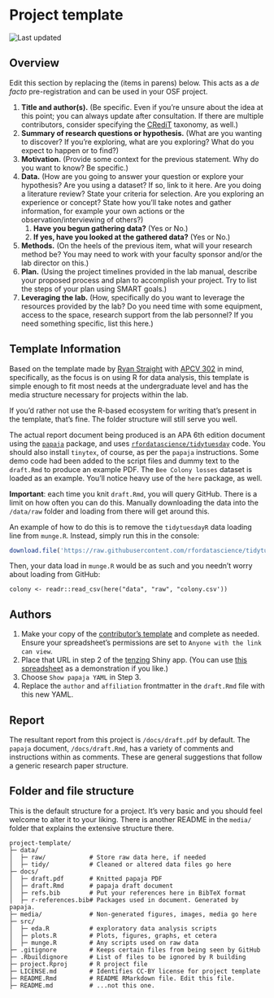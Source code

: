 
# Project template

![Last
updated](https://img.shields.io/github/last-commit/mavrxlab/project-template)

<!-- Only edit README.Rmd, never README.md! Knitting README.Rmd will produce README.md -->

## Overview

Edit this section by replacing the (items in parens) below. This acts as
a *de facto* pre-registration and can be used in your OSF project.

1.  **Title and author(s).** (Be specific. Even if you’re unsure about
    the idea at this point; you can always update after consultation. If
    there are multiple contributors, consider specifying the
    [CRediT](https://casrai.org/credit/) taxonomy, as well.)
2.  **Summary of research questions or hypothesis.** (What are you
    wanting to discover? If you’re exploring, what are you exploring?
    What do you expect to happen or to find?)
3.  **Motivation.** (Provide some context for the previous statement.
    Why do you want to know? Be specific.)
4.  **Data.** (How are you going to answer your question or explore your
    hypothesis? Are you using a dataset? If so, link to it here. Are you
    doing a literature review? State your criteria for selection. Are
    you exploring an experience or concept? State how you’ll take notes
    and gather information, for example your own actions or the
    observation/interviewing of others?)
    1.  **Have you begun gathering data?** (Yes or No.)
    2.  **If yes, have you looked at the gathered data?** (Yes or No.)
5.  **Methods.** (On the heels of the previous item, what will your
    research method be? You may need to work with your faculty sponsor
    and/or the lab director on this.)
6.  **Plan.** (Using the project timelines provided in the lab manual,
    describe your proposed process and plan to accomplish your project.
    Try to list the steps of your plan using SMART goals.)
7.  **Leveraging the lab.** (How, specifically do you want to leverage
    the resources provided by the lab? Do you need time with some
    equipment, access to the space, research support from the lab
    personnel? If you need something specific, list this here.)

## Template Information

Based on the template made by [Ryan
Straight](https://github.com/ryanstraight) with [APCV
302](https://uaappcomp.github.io/apcv302/) in mind, specifically, as the
focus is on using R for data analysis, this template is simple enough to
fit most needs at the undergraduate level and has the media structure
necessary for projects within the lab.

If you’d rather not use the R-based ecosystem for writing that’s present
in the template, that’s fine. The folder structure will still serve you
well.

The actual report document being produced is an APA 6th edition document
using the [`papaja`](https://github.com/crsh/papaja) package, and uses
[`rfordatascience/tidytuesday`](https://github.com/rfordatascience/tidytuesday)
code. You should also install `tinytex`, of course, as per the `papaja`
instructions. Some demo code had been added to the script files and
dummy text to the `draft.Rmd` to produce an example PDF. The
`Bee Colony losses` dataset is loaded as an example. You’ll notice heavy
use of the `here` package, as well.

**Important**: each time you knit `draft.Rmd`, you will query GitHub.
There is a limit on how often you can do this. Manually downloading the
data into the `/data/raw` folder and loading from there will get around
this.

An example of how to do this is to remove the `tidytuesdayR` data
loading line from `munge.R`. Instead, simply run this in the console:

``` r
download.file('https://raw.githubusercontent.com/rfordatascience/tidytuesday/master/data/2022/2022-01-11/colony.csv', here("data", "raw", "colony.csv"))
```

Then, your data load in `munge.R` would be as such and you needn’t worry
about loading from GitHub:

`colony <- readr::read_csv(here("data", "raw", "colony.csv'))`

## Authors

1.  Make your copy of the [contributor’s
    template](https://docs.google.com/spreadsheets/d/1Gl0cwqN_nTsdFH9yhSvi9NypBfDCEhViGq4A3MnBrG8/copy)
    and complete as needed. Ensure your spreadsheet’s permissions are
    set to `Anyone with the link can view`.
2.  Place that URL in step 2 of the
    [tenzing](https://rollercoaster.shinyapps.io/tenzing/) Shiny app.
    (You can use [this
    spreadsheet](https://docs.google.com/spreadsheets/d/1-WmAfoW3HoHGfmeahcOrSTGxXwZpScUBajoHHrQ0Qy8/edit#gid=0)
    as a demonstration if you like.)
3.  Choose `Show papaja YAML` in Step 3.
4.  Replace the `author` and `affiliation` frontmatter in the
    `draft.Rmd` file with this new YAML.

## Report

The resultant report from this project is `/docs/draft.pdf` by default.
The `papaja` document, `/docs/draft.Rmd`, has a variety of comments and
instructions within as comments. These are general suggestions that
follow a generic research paper structure.

## Folder and file structure

This is the default structure for a project. It’s very basic and you
should feel welcome to alter it to your liking. There is another README
in the `media/` folder that explains the extensive structure there.

``` text
project-template/
├─ data/
│  ├─ raw/            # Store raw data here, if needed
│  ├─ tidy/           # Cleaned or altered data files go here
├─ docs/
│  ├─ draft.pdf       # Knitted papaja PDF 
│  ├─ draft.Rmd       # papaja draft document
│  ├─ refs.bib        # Put your references here in BibTeX format
│  ├─ r-references.bib# Packages used in document. Generated by papaja.
├─ media/             # Non-generated figures, images, media go here
├─ src/
│  ├─ eda.R           # exploratory data analysis scripts
│  ├─ plots.R         # Plots, figures, graphs, et cetera
│  ├─ munge.R         # Any scripts used on raw data
├─ .gitignore         # Keeps certain files from being seen by GitHub
├─ .Rbuildignore      # List of files to be ignored by R building
├─ project.Rproj      # R project file
├─ LICENSE.md         # Identifies CC-BY license for project template
├─ README.Rmd         # README RMarkdown file. Edit this file.
├─ README.md          # ...not this one.
```
